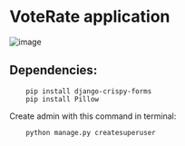 # VoteRate application

![image](https://user-images.githubusercontent.com/57912482/121939968-6be27800-cd6f-11eb-9656-f8d7f33efc96.png)


## Dependencies:
```commandline
    pip install django-crispy-forms
    pip install Pillow
```

Create admin with this command in terminal:
```commandline
    python manage.py createsuperuser
```

